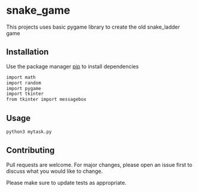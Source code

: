 # snake_game
This projects uses basic pygame library to create the old snake_ladder game

## Installation

Use the package manager [pip](https://pip.pypa.io/en/stable/) to install dependencies

```bash
import math
import random
import pygame
import tkinter 
from tkinter import messagebox
```

## Usage

```bash
python3 mytask.py
```

## Contributing
Pull requests are welcome. For major changes, please open an issue first to discuss what you would like to change.

Please make sure to update tests as appropriate.

